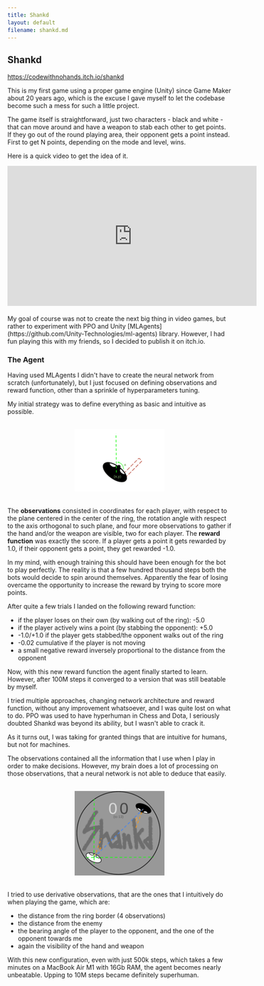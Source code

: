 ```yaml
---
title: Shankd
layout: default
filename: shankd.md
--- 
```


## Shankd
<p><a href="https://codewithnohands.itch.io/shankd">https://codewithnohands.itch.io/shankd</a></p>

This is my first game using a proper game engine (Unity) since Game Maker about 20 years ago, which is the excuse I gave myself to let the codebase become such a mess for such a little project. 

The game itself is straightforward, just two characters - black and white - that can move around and have a weapon to stab each other to get points. If they go out of the round playing area, their opponent gets a point instead. First to get N points, depending on the mode and level, wins.

Here is a quick video to get the idea of it.

<div style="text-align:center;">
  <iframe width="560" height="315" src="https://www.youtube.com/embed/FcVoY_CVg2g" frameborder="0" allowfullscreen></iframe>
</div>

<br>
My goal of course was not to create the next big thing in video games, but rather to experiment with PPO and Unity [MLAgents](https://github.com/Unity-Technologies/ml-agents) library. 
However, I had fun playing this with my friends, so I decided to publish it on itch.io.

### The Agent
Having used MLAgents I didn't have to create the neural network from scratch (unfortunately), but I just focused on defining observations and reward function, other than a sprinkle of hyperparameters tuning.

My initial strategy was to define everything as basic and intuitive as possible. 

<br>
<div style="text-align:center;">
    <img src="../assets/shankd/shankd_obs1.png" alt="Image 3" style="width:40%;">
</div>
<br>

The **observations** consisted in coordinates for each player, with respect to the plane centered in the center of the ring, the rotation angle with respect to the axis orthogonal to such plane, and four more observations to gather if the hand and/or the weapon are visible, two for each player. 
The **reward function** was exactly the score. If a player gets a point it gets rewarded by 1.0, if their opponent gets a point, they get rewarded -1.0.

In my mind, with enough training this should have been enough for the bot to play perfectly. The reality is that a few hundred thousand steps both the bots would decide to spin around themselves. Apparently the fear of losing overcame the opportunity to increase the reward by trying to score more points. 

After quite a few trials I landed on the following reward function:
- if the player loses on their own (by walking out of the ring): -5.0
- if the player actively wins a point (by stabbing the opponent): +5.0
- -1.0/+1.0 if the player gets stabbed/the opponent walks out of the ring
- -0.02 cumulative if the player is not moving
- a small negative reward inversely proportional to the distance from the opponent

Now, with this new reward function the agent finally started to learn. However, after 100M steps it converged to a version that was still beatable by myself. 

I tried multiple approaches, changing network architecture and reward function, without any improvement whatsoever, and I was quite lost on what to do. PPO was used to have hyperhuman in Chess and Dota, I seriously doubted Shankd was beyond its ability, but I wasn't able to crack it.

As it turns out, I was taking for granted things that are intuitive for humans, but not for machines.

The observations contained all the information that I use when I play in order to make decisions. However, my brain does a lot of processing on those observations, that a neural network is not able to deduce that easily. 

<br>
<div style="text-align:center;">
    <img src="../assets/shankd/shankd_obs2.png" alt="Image 3" style="width:40%;">
</div>
<br>

I tried to use derivative observations, that are the ones that I intuitively do when playing the game, which are:
- the distance from the ring border (4 observations)
- the distance from the enemy
- the bearing angle of the player to the opponent, and the one of the opponent towards me
- again the visibility of the hand and weapon

With this new configuration, even with just 500k steps, which takes a few minutes on a MacBook Air M1 with 16Gb RAM, the agent becomes nearly unbeatable. Upping to 10M steps became definitely superhuman.
